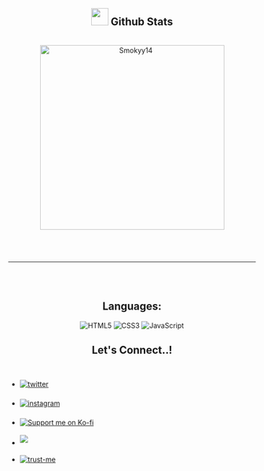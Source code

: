 <div align="center">

## <img src="https://media.giphy.com/media/iY8CRBdQXODJSCERIr/giphy.gif" width="35"><b> Github Stats </b>
<br>

<div align="center">

<a href="https://github.com/0xabdulkhalid/">
  <img src="https://github-readme-stats.vercel.app/api/top-langs?username=Smokyy14&show_icons=true&locale=en&layout=compact&line_height=20&title_color=7A7ADB&icon_color=2234AE&text_color=D3D3D3&bg_color=0,000000,130F40" width="375"  alt="Smokyy14"/>
</a>
</div>

<br>
<br>
<br>

-----

<br>
<br>

## <b>Languages:</b>

<img alt="HTML5" src="https://img.shields.io/badge/html5-%23E34F26.svg?style=for-the-badge&logo=html5&logoColor=white"/>
<img alt="CSS3" src="https://img.shields.io/badge/css3-%231572B6.svg?style=for-the-badge&logo=css3&logoColor=white"/>
<img alt="JavaScript" src="https://img.shields.io/badge/javascript-%23323330.svg?style=for-the-badge&logo=javascript&logoColor=%23F7DF1E"/>
<br>

## <b> Let's Connect..!</b>
<br>
<div align='left'>

<ul>

<li>
<a href="https://x.com/starsonthasky" target="_blank">
<img src="https://img.shields.io/badge/twitter-%252300acee.svg?color=000000&style=for-the-badge&logo=x&logoColor=white" alt=twitter style="margin-bottom: 5px;"/>
</a>
</li>

<br>

<li>
<a href="https://www.instagram.com/santuti304?igsh=MWN6eHMyN3hnbDYzNg==" target="_blank">
<img src="https://img.shields.io/badge/instagram-%252300acee.svg?color=EA899A&style=for-the-badge&logo=instagram&logoColor=white" alt=instagram style="margin-bottom: 5px;"/>
</a>
</li>

<br>

<li>
<a href="https://ko-fi.com/R5R01GPUZJ" target="_blank">
<img src="https://ko-fi.com/img/githubbutton_sm.svg" alt="Support me on Ko-fi" />
</a>
</li>

<br>

<li>
<a href="mailto:Contact.Smokyy@gmail.com" target="_blank">
<img src="https://img.shields.io/badge/gmail:  Contact.Smokyy@gmail.com-%23EA4335.svg?style=for-the-badge&logo=gmail&logoColor=white" style="margin-bottom: 5px;" />
</a>
</li>

<br>

<li>
<a href="https://matias.me/nsfw/" target="_blank">
<img src="https://img.shields.io/badge/Trust%20Me-%252300acee.svg?color=A020F0&style=for-the-badge" alt=trust-me style="margin-bottom: 5px;"/>
</a>
</li>

</ul>
</div>

